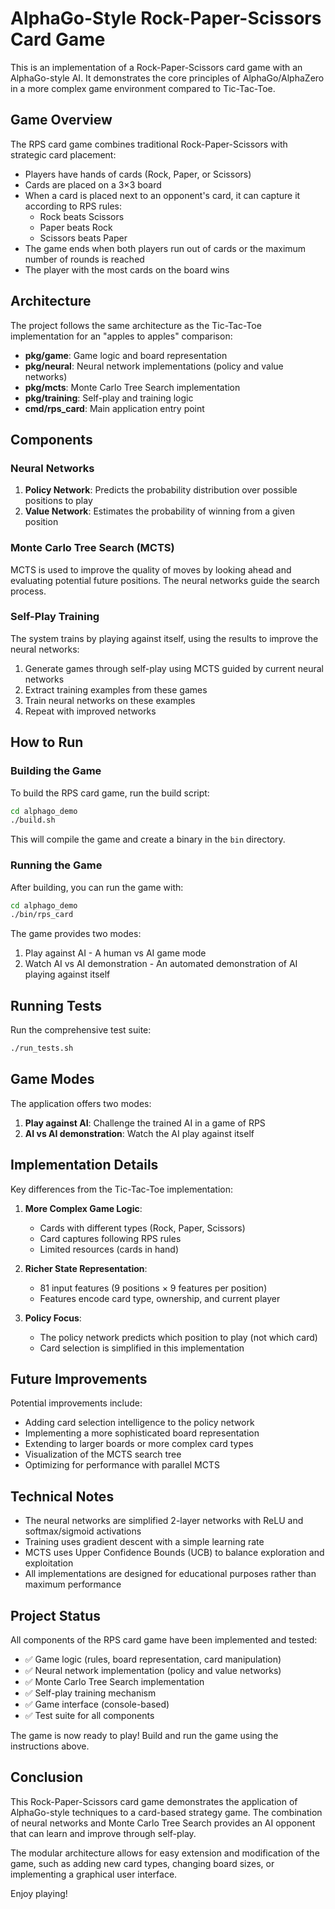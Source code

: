 # AlphaGo-Style Rock-Paper-Scissors Card Game

This is an implementation of a Rock-Paper-Scissors card game with an AlphaGo-style AI. It demonstrates the core principles of AlphaGo/AlphaZero in a more complex game environment compared to Tic-Tac-Toe.

## Game Overview

The RPS card game combines traditional Rock-Paper-Scissors with strategic card placement:

- Players have hands of cards (Rock, Paper, or Scissors)
- Cards are placed on a 3×3 board
- When a card is placed next to an opponent's card, it can capture it according to RPS rules:
  - Rock beats Scissors
  - Paper beats Rock
  - Scissors beats Paper
- The game ends when both players run out of cards or the maximum number of rounds is reached
- The player with the most cards on the board wins

## Architecture

The project follows the same architecture as the Tic-Tac-Toe implementation for an "apples to apples" comparison:

- **pkg/game**: Game logic and board representation
- **pkg/neural**: Neural network implementations (policy and value networks)
- **pkg/mcts**: Monte Carlo Tree Search implementation
- **pkg/training**: Self-play and training logic
- **cmd/rps_card**: Main application entry point

## Components

### Neural Networks

1. **Policy Network**: Predicts the probability distribution over possible positions to play
2. **Value Network**: Estimates the probability of winning from a given position

### Monte Carlo Tree Search (MCTS)

MCTS is used to improve the quality of moves by looking ahead and evaluating potential future positions. The neural networks guide the search process.

### Self-Play Training

The system trains by playing against itself, using the results to improve the neural networks:
1. Generate games through self-play using MCTS guided by current neural networks
2. Extract training examples from these games
3. Train neural networks on these examples
4. Repeat with improved networks

## How to Run

### Building the Game
To build the RPS card game, run the build script:

```bash
cd alphago_demo
./build.sh
```

This will compile the game and create a binary in the `bin` directory.

### Running the Game
After building, you can run the game with:

```bash
cd alphago_demo
./bin/rps_card
```

The game provides two modes:
1. Play against AI - A human vs AI game mode
2. Watch AI vs AI demonstration - An automated demonstration of AI playing against itself

## Running Tests

Run the comprehensive test suite:

```bash
./run_tests.sh
```

## Game Modes

The application offers two modes:

1. **Play against AI**: Challenge the trained AI in a game of RPS
2. **AI vs AI demonstration**: Watch the AI play against itself

## Implementation Details

Key differences from the Tic-Tac-Toe implementation:

1. **More Complex Game Logic**: 
   - Cards with different types (Rock, Paper, Scissors)
   - Card captures following RPS rules
   - Limited resources (cards in hand)

2. **Richer State Representation**:
   - 81 input features (9 positions × 9 features per position)
   - Features encode card type, ownership, and current player

3. **Policy Focus**:
   - The policy network predicts which position to play (not which card)
   - Card selection is simplified in this implementation

## Future Improvements

Potential improvements include:
- Adding card selection intelligence to the policy network
- Implementing a more sophisticated board representation
- Extending to larger boards or more complex card types
- Visualization of the MCTS search tree
- Optimizing for performance with parallel MCTS

## Technical Notes

- The neural networks are simplified 2-layer networks with ReLU and softmax/sigmoid activations
- Training uses gradient descent with a simple learning rate
- MCTS uses Upper Confidence Bounds (UCB) to balance exploration and exploitation
- All implementations are designed for educational purposes rather than maximum performance 

## Project Status

All components of the RPS card game have been implemented and tested:

- ✅ Game logic (rules, board representation, card manipulation)
- ✅ Neural network implementation (policy and value networks)
- ✅ Monte Carlo Tree Search implementation
- ✅ Self-play training mechanism
- ✅ Game interface (console-based)
- ✅ Test suite for all components

The game is now ready to play! Build and run the game using the instructions above.

## Conclusion

This Rock-Paper-Scissors card game demonstrates the application of AlphaGo-style techniques to a card-based strategy game. The combination of neural networks and Monte Carlo Tree Search provides an AI opponent that can learn and improve through self-play.

The modular architecture allows for easy extension and modification of the game, such as adding new card types, changing board sizes, or implementing a graphical user interface.

Enjoy playing! 